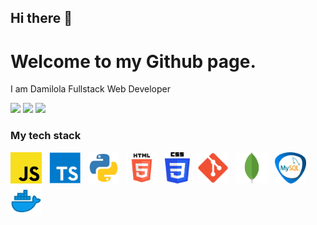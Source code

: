 ## Hi there 👋

# Welcome to my Github page.
I am Damilola
Fullstack Web Developer

<img height="30" src="https://img.shields.io/badge/twitter-%231DA1F2.svg?&style=for-the-badge&logo=twitter&logoColor=white" style="display:inline"/>
<img height="30" src = "https://img.shields.io/badge/Youtube-%23E4405F.svg?&style=for-the-badge&logo=Youtube&logoColor=white" style="display:inline"/>
<img height="30" src="https://img.shields.io/badge/linkedin-blue.svg?&style=for-the-badge&logo=linkedin&logoColor=white" style="display:inline"/>




### My tech stack

<img src="/img/js.png" alt="js" width="50" height="50"/> &nbsp; <img src="/img/typescript.png" alt="typescript" width="50" height="50"/> &nbsp;  <img src="/img/python.png" alt="python" width="50" height="50"/> &nbsp;  <img src="/img/html.png" alt="html" width="50" height="50"/> &nbsp; <img src="/img/css.png" alt="css" width="40" height="50"/> &nbsp; <img src="/img/git.png" alt="git" width="50" height="50"/> &nbsp; <img src="/img/mongo.png" alt="mongo" width="50" height="50"/> &nbsp; <img src="/img/mysql.png" alt="mysql" width="50" height="50"/> &nbsp; <img src="/img/docker.png" alt="docker" width="50" height="50"/>

<!--
**john9384/john9384** is a ✨ _special_ ✨ repository because its `README.md` (this file) appears on your GitHub profile.

Here are some ideas to get you started:

- 🔭 I’m currently working on ...
- 🌱 I’m currently learning ...
- 👯 I’m looking to collaborate on ...
- 🤔 I’m looking for help with ...
- 💬 Ask me about ...
- 📫 How to reach me: ...
- 😄 Pronouns: ...
- ⚡ Fun fact: ...
-->
